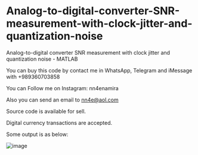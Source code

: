 # Analog-to-digital-converter-SNR-measurement-with-clock-jitter-and-quantization-noise
Analog-to-digital converter SNR measurement with clock jitter and quantization noise - MATLAB 

You can buy this code by contact me in WhatsApp, Telegram and iMessage with +989360703858

You can Follow me on Instagram: nn4enamira

Also you can send an email to nn4e@aol.com

Source code is available for sell.

Digital currency transactions are accepted.

Some output is as below:

![image](https://github.com/user-attachments/assets/b5944661-2dfb-413a-8e5a-f95665bb4173)


